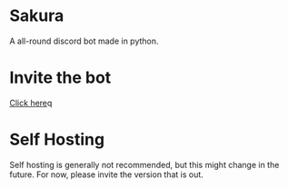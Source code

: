 # Sakura
A all-round discord bot made in python.

# Invite the bot
[Click here](https://discord.com/oauth2/authorize?client_id=799328036662935572&permissions=8&redirect_uri=https://127.0.0.1:5000/login&scope=bot)q

# Self Hosting
Self hosting is generally not recommended, but this might change in the future. For now, please invite the version that is out.

